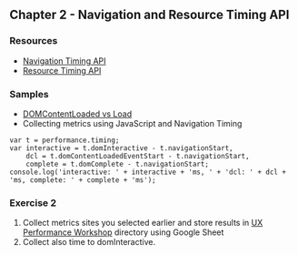 ## Chapter 2 - Navigation and Resource Timing API

### Resources
* [Navigation Timing API](https://www.w3.org/TR/navigation-timing/#sec-window.performance-attribute)
* [Resource Timing API](https://w3c.github.io/resource-timing/)

### Samples
* [DOMContentLoaded vs Load](http://practiqa.pl/DOMContentLoaded/index-ad.html)
* Collecting metrics using JavaScript and Navigation Timing
```
var t = performance.timing;
var interactive = t.domInteractive - t.navigationStart, 
	dcl = t.domContentLoadedEventStart - t.navigationStart, 
	complete = t.domComplete - t.navigationStart;
console.log('interactive: ' + interactive + 'ms, ' + 'dcl: ' + dcl + 'ms, complete: ' + complete + 'ms');
```
### Exercise 2
1. Collect metrics sites you selected earlier and store results in [UX Performance Workshop](http://bit.ly/2yjfXJM) directory using Google Sheet
2. Collect also time to domInteractive.
